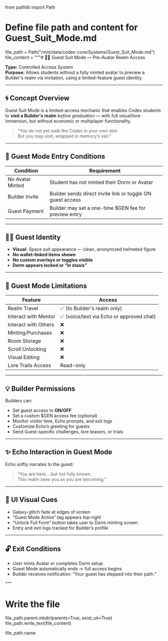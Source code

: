 from pathlib import Path

# Define file path and content for Guest_Suit_Mode.md
file_path = Path("/mnt/data/codex-core/Systems/Guest_Suit_Mode.md")
file_content = """# 🧑‍🚀 Guest Suit Mode — Pre-Avatar Realm Access

**Type:** Controlled Access System  
**Purpose:** Allows students without a fully minted avatar to preview a Builder's realm via invitation, using a limited-feature guest identity.

---

## 🌀 Concept Overview

Guest Suit Mode is a limited-access mechanic that enables Codex students to **visit a Builder's realm** *before graduation* — with full visual/lore immersion, but without economic or multiplayer functionality.

> “You do not yet walk the Codex in your own skin.  
> But you may visit, wrapped in memory’s veil.”

---

## 🪪 Guest Mode Entry Conditions

| Condition | Requirement |
|-----------|-------------|
| No Avatar Minted | Student has not minted their Dorm or Avatar |
| Builder Invite | Builder sends direct invite link or toggle ON guest access |
| Guest Payment | Builder may set a one-time $GEN fee for preview entry |

---

## 🧑‍🚀 Guest Identity

- **Visual:** Space suit appearance — clean, anonymized helmeted figure
- **No wallet-linked items shown**
- **No custom overlays or toggles visible**
- **Dorm appears locked or “in stasis”**

---

## 🔐 Guest Mode Limitations

| Feature | Access |
|---------|--------|
| Realm Travel | ✅ (to Builder's realm only) |
| Interact with Mentor | ✅ (voice/text via Echo or approved chat) |
| Interact with Others | ❌ |
| Minting/Purchases | ❌ |
| Room Storage | ❌ |
| Scroll Unlocking | ❌ |
| Visual Editing | ❌ |
| Lore Trails Access | Read-only |

---

## 💡 Builder Permissions

Builders can:
- Set guest access to **ON/OFF**
- Set a custom $GEN access fee (optional)
- Monitor visitor time, Echo prompts, and exit logs
- Customize Echo’s greeting for guests
- Send Guest-specific challenges, lore teasers, or trials

---

## ✨ Echo Interaction in Guest Mode

Echo softly narrates to the guest:
> “You are here… but not fully known.  
> This realm sees you as you are becoming.”

---

## 🌌 UI Visual Cues

- Galaxy-glitch fade at edges of screen
- “Guest Mode Active” tag appears top-right
- “Unlock Full Form” button takes user to Dorm minting screen
- Entry and exit logs tracked for Builder’s profile

---

## 🔓 Exit Conditions

- User mints Avatar or completes Dorm setup
- Guest Mode automatically ends → full access begins
- Builder receives notification: “Your guest has stepped into their path.”

"""

# Write the file
file_path.parent.mkdir(parents=True, exist_ok=True)
file_path.write_text(file_content)

file_path.name
